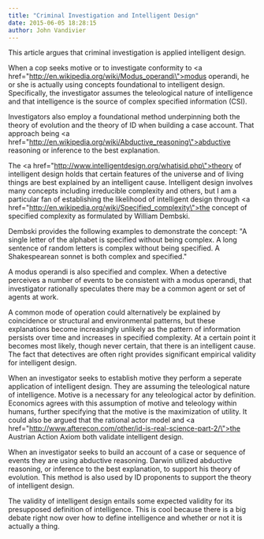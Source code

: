 ```yaml
---
title: "Criminal Investigation and Intelligent Design"
date: 2015-06-05 18:28:15
author: John Vandivier
---
```




This article argues that criminal investigation is applied intelligent design.

When a cop seeks motive or to investigate conformity to <a href=\"http://en.wikipedia.org/wiki/Modus_operandi\">modus operandi</a>, he or she is actually using concepts foundational to intelligent design. Specifically, the investigator assumes the teleological nature of intelligence and that intelligence is the source of complex specified information (CSI).

Investigators also employ a foundational method underpinning both the theory of evolution and the theory of ID when building a case account. That approach being <a href=\"http://en.wikipedia.org/wiki/Abductive_reasoning\">abductive reasoning or inference to the best explanation</a>.

The <a href=\"http://www.intelligentdesign.org/whatisid.php\">theory of intelligent design</a> holds that certain features of the universe and of living things are best explained by an intelligent cause. Intelligent design involves many concepts including irreducible complexity and others, but I am a particular fan of establishing the likelihood of intelligent design through <a href=\"http://en.wikipedia.org/wiki/Specified_complexity\">the concept of specified complexity as formulated by William Dembski</a>.

Dembski provides the following examples to demonstrate the concept: \"A single letter of the alphabet is specified without being complex. A long sentence of random letters is complex without being specified. A Shakespearean sonnet is both complex and specified.\"

A modus operandi is also specified and complex. When a detective perceives a number of events to be consistent with a modus operandi, that investigator rationally speculates there may be a common agent or set of agents at work.

A common mode of operation could alternatively be explained by coincidence or structural and environmental patterns, but these explanations become increasingly unlikely as the pattern of information persists over time and increases in specified complexity. At a certain point it becomes most likely, though never certain, that there is an intelligent cause. The fact that detectives are often right provides significant empirical validity for intelligent design.

When an investigator seeks to establish motive they perform a seperate application of intelligent design. They are assuming the teleological nature of intelligence. Motive is a necessary for any teleological actor by definition. Economics agrees with this assumption of motive and teleology within humans, further specifying that the motive is the maximization of utility. It could also be argued that the rational actor model and <a href=\"http://www.afterecon.com/other/id-is-real-science-part-2/\">the Austrian Action Axiom</a> both validate intelligent design.

When an investigator seeks to build an account of a case or sequence of events they are using abductive reasoning. Darwin utilized abductive reasoning, or inference to the best explanation, to support his theory of evolution. This method is also used by ID proponents to support the theory of intelligent design.

The validity of intelligent design entails some expected validity for its presupposed definition of intelligence. This is cool because there is a big debate right now over how to define intelligence and whether or not it is actually a thing.